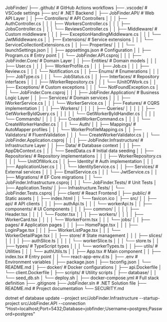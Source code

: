 JobFinder/
├── .github/                  # GitHub Actions workflows
├── .vscode/                  # VSCode settings
├── src/                      # .NET Backend
│   ├── JobFinder.API/                # Web API Layer
│   │   ├── Controllers/               # API Controllers
│   │   │   ├── AuthController.cs
│   │   │   ├── WorkersController.cs
│   │   │   ├── JobsController.cs
│   │   │   └── ReviewsController.cs
│   │   ├── Middleware/                # Custom middleware
│   │   │   ├── ExceptionHandlingMiddleware.cs
│   │   │   └── JwtMiddleware.cs
│   │   ├── Extensions/                # Service extensions
│   │   │   └── ServiceCollectionExtensions.cs
│   │   ├── Properties/
│   │   │   └── launchSettings.json
│   │   ├── appsettings.json           # Configuration
│   │   ├── Program.cs                 # Entry point
│   │   └── JobFinder.API.csproj
│   │
│   ├── JobFinder.Core/                # Domain Layer
│   │   ├── Entities/                  # Domain models
│   │   │   ├── User.cs
│   │   │   ├── WorkerProfile.cs
│   │   │   ├── Job.cs
│   │   │   ├── Review.cs
│   │   │   └── Notification.cs
│   │   ├── Enums/                     # Enumerations
│   │   │   ├── JobType.cs
│   │   │   └── JobStatus.cs
│   │   ├── Interfaces/                # Repository interfaces
│   │   │   ├── IWorkerRepository.cs
│   │   │   └── IUnitOfWork.cs
│   │   ├── Exceptions/                # Custom exceptions
│   │   │   └── NotFoundException.cs
│   │   └── JobFinder.Core.csproj
│   │
│   ├── JobFinder.Application/         # Business Logic Layer
│   │   ├── Services/                  # Domain services
│   │   │   ├── IWorkerService.cs
│   │   │   └── WorkerService.cs
│   │   ├── Features/                  # CQRS implementation
│   │   │   ├── Workers/
│   │   │   │   ├── Queries/
│   │   │   │   │   ├── GetWorkerByIdQuery.cs
│   │   │   │   │   └── GetWorkerByIdHandler.cs
│   │   │   │   └── Commands/
│   │   │   │       ├── CreateWorkerCommand.cs
│   │   │   │       └── CreateWorkerHandler.cs
│   │   │   └── Auth/
│   │   ├── Mappings/                  # AutoMapper profiles
│   │   │   └── WorkerProfileMapping.cs
│   │   ├── Validators/                # FluentValidation
│   │   │   └── CreateWorkerValidator.cs
│   │   └── JobFinder.Application.csproj
│   │
│   ├── JobFinder.Infrastructure/      # Infrastructure Layer
│   │   ├── Data/                      # Database context
│   │   │   ├── AppDbContext.cs
│   │   │   └── SeedData.cs            # Initial data seeding
│   │   ├── Repositories/              # Repository implementations
│   │   │   ├── WorkerRepository.cs
│   │   │   └── UnitOfWork.cs
│   │   ├── Identity/                  # Auth implementation
│   │   │   ├── ApplicationUser.cs
│   │   │   └── IdentityService.cs
│   │   ├── Services/                  # External services
│   │   │   ├── EmailService.cs
│   │   │   └── JwtService.cs
│   │   ├── Migrations/                # EF Core migrations
│   │   └── JobFinder.Infrastructure.csproj
│   │
│   └── JobFinder.Tests/               # Unit Tests
│       ├── Application.Tests/
│       ├── Infrastructure.Tests/
│       └── JobFinder.Tests.csproj
│
├── client/                      # React Frontend
│   ├── public/                  # Static assets
│   │   ├── index.html
│   │   └── favicon.ico
│   ├── src/
│   │   ├── api/                 # API clients
│   │   │   ├── authApi.ts
│   │   │   └── workerApi.ts
│   │   ├── components/          # UI Components
│   │   │   ├── common/
│   │   │   │   ├── Header.tsx
│   │   │   │   └── Footer.tsx
│   │   │   ├── workers/
│   │   │   │   ├── WorkerCard.tsx
│   │   │   │   └── WorkerForm.tsx
│   │   │   └── jobs/
│   │   ├── pages/               # Application pages
│   │   │   ├── HomePage.tsx
│   │   │   ├── LoginPage.tsx
│   │   │   ├── WorkerListPage.tsx
│   │   │   └── WorkerDetailPage.tsx
│   │   ├── store/               # State management
│   │   │   ├── slices/
│   │   │   │   ├── authSlice.ts
│   │   │   │   └── workerSlice.ts
│   │   │   └── store.ts
│   │   ├── types/               # TypeScript types
│   │   │   └── workerTypes.ts
│   │   ├── utils/               # Utilities
│   │   │   └── authUtils.ts
│   │   ├── App.tsx              # Main component
│   │   ├── index.tsx            # Entry point
│   │   └── react-app-env.d.ts
│   ├── .env                     # Environment variables
│   ├── package.json
│   ├── tsconfig.json
│   └── README.md
│
├── docker/                      # Docker configurations
│   ├── api.Dockerfile
│   └── client.Dockerfile
│
├── scripts/                     # Utility scripts
│   ├── database/
│   │   └── seed_db.sh
│   └── deploy.sh
│
├── docker-compose.yml           # Full stack definition
├── .gitignore
├── JobFinder.sln                # .NET Solution file
├── README.md                    # Project documentation
└── SECURITY.md




dotnet ef database update
  --project src/JobFinder.Infrastructure
  --startup-project src/JobFinder.API
  --connection "Host=localhost;Port=5432;Database=jobfinder;Username=postgres;Password=postgres"